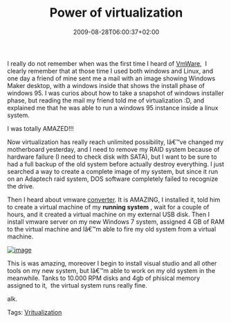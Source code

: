 ﻿---
title: "Power of virtualization"
description: ""
date: 2009-08-28T06:00:37+02:00
draft: false
tags: [Experiences]
categories: [Experiences]
---
I really do not remember when was the first time I heard of [VmWare](http://info.vmware.com/content/GLP_IT_virt_LP1Buy?urlcode=PaidSearch_Google_EMEA-South_Italian_VI_General_VMware_Search_IT_virt_LP1Buy&amp;src=PaidSearch_Google_EMEA-South_Italian_VI_General_VMware_Search_IT_virt_LP1Buy&amp;ossrc=PaidSearch_Google_EMEA-South_Italian_VI_General_VMware_Search_IT_virt_LP1Buy&amp;CMP=KNC-google&amp;HBX_OU=50&amp;HBX_PK=IT_virt_LP1Buy&amp;gclid=COqPqt69xpwCFQcTzAodgh-6Jg),  I clearly remember that at those time I used both windows and Linux, and one day a friend of mine sent me a mail with an image showing Windows Maker desktop, with a windows inside that shows the install phase of windows 95. I was curios about how to take a snapshot of windows installer phase, but reading the mail my friend told me of virtualization :D, and explained me that he was able to run a windows 95 instance inside a linux system.

I was totally AMAZED!!!

Now virtualization has really reach unlimited possibility, Iâ€™ve changed my motherboard yesterday, and I need to remove my RAID system because of hardware failure (I need to check disk with SATA), but I want to be sure to had a full backup of the old system before actually destroy everything. I just searched a way to create a complete image of my system, but since it run on an Adaptech raid system, DOS software completely failed to recognize the drive.

Then I heard about vmware [converter](http://www.vmware.com/products/converter/). It is AMAZING, I installed it, told him to create a virtual machine of my  **running system** , wait for a couple of hours, and it created a virtual machine on my external USB disk. Then I install vmware server on my new Windows 7 system, assigned 4 GB of RAM to the virtual machine and Iâ€™m able to fire my old system from a virtual machine.

[![image](https://www.codewrecks.com/blog/wp-content/uploads/2009/08/image-thumb31.png "image")](https://www.codewrecks.com/blog/wp-content/uploads/2009/08/image31.png)

This is was amazing, moreover I begin to install visual studio and all other tools on my new system, but Iâ€™m able to work on my old system in the meanwhile. Tanks to 10.000 RPM disks and 4gb of phisical memory assigned to it,  the virtual system runs really fine.

alk.

Tags: [Vritualization](http://technorati.com/tag/Vritualization)
